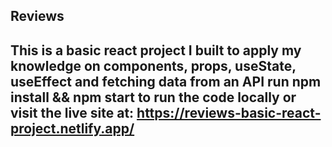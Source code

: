 ## Reviews

## This is a basic react project I built to apply my knowledge on components, props, useState, useEffect and fetching data from an API run npm install && npm start to run the code locally or visit the live site at: https://reviews-basic-react-project.netlify.app/
